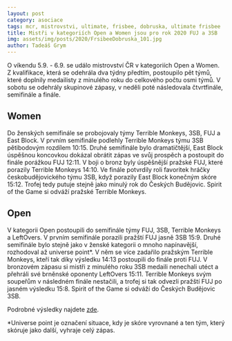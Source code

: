 ```yaml
---
layout: post
category: asociace
tags: mcr, mistrovstvi, ultimate, frisbee, dobruska, ultimate frisbee
title: Mistři v kategoriích Open a Women jsou pro rok 2020 FUJ a 3SB
img: assets/img/posts/2020/FrsibeeDobruska_101.jpg
author: Tadeáš Grym
---
```

O víkendu 5.9. - 6.9. se událo mistrovství ČR v kategoriích Open a Women. Z kvalifikace, která se odehrála dva týdny předtím, postoupilo pět týmů, které doplnily medailisty z minulého roku do celkového počtu osmi týmů. V sobotu se odehrály skupinové zápasy, v neděli poté následovala čtvrtfinále, semifinále a finále.

## Women
Do ženských semifinále se probojovaly týmy Terrible Monkeys, 3SB, FUJ a East Block.
V prvním semifinále podlehly Terrible Monkeys týmu 3SB pětibodovým rozdílem 10:15. Druhé semifinále bylo dramatičtější, East Block úspěšnou koncovkou dokázal obrátit zápas ve svůj prospěch a postoupit do finále porážkou FUJ 12:11.
V boji o bronz byly úspěšnější pražské FUJ, které porazily Terrible Monkeys 14:10.
Ve finále potvrdily roli favoritek hráčky českobudějovického týmu 3SB, když porazily East Block konečným skóre 15:12. Trofej tedy putuje stejně jako minulý rok do Českých Budějovic.
Spirit of the Game si odváží pražské Terrible Monkeys.

## Open
V kategorii Open postoupili do semifinále týmy FUJ, 3SB, Terrible Monkeys a LeftOvers.
V prvním semifinále porazili pražští FUJ jasně 3SB 15:9. Druhé semifinále bylo stejně jako v ženské kategorii o mnoho napínavější, rozhodoval až universe point*. V něm se více zadařilo pražským Terrible Monkeys, kteří tak díky výsledku 14:13 postoupili do finále proti FUJ.
V bronzovém zápasu si mistři z minulého roku 3SB medaili nenechali utéct a přehráli své brněnské oponenty LeftOvers 15:11.
Terrible Monkeys svým soupeřům v následném finále nestačili, a trofej si tak odvezli pražští FUJ po jasném výsledku 15:8.
Spirit of the Game si odváží do Českých Budějovic 3SB.

Podrobné výsledky najdete [zde](http://www.frisbee.cz/online-vysledky.html?tournament=219).

*Universe point je označení situace, kdy je skóre vyrovnané a ten tým, který skóruje jako další, vyhraje celý zápas.

